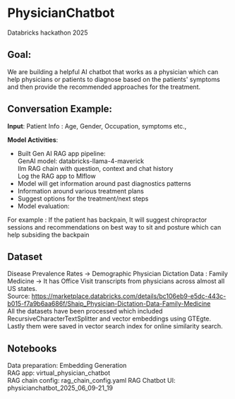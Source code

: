 # PhysicianChatbot
Databricks hackathon 2025

## Goal:
We are building a helpful AI chatbot that works as a physician which can help physicians or patients to diagnose based on the patients' symptoms and then provide the recommended approaches for the treatment.

## Conversation Example:

**Input**:
Patient Info : Age, Gender, Occupation, symptoms etc.,

**Model Activities**:
- Built Gen AI RAG app pipeline: \
    GenAI model: databricks-llama-4-maverick \
    llm RAG chain with question, context and chat history \
    Log the RAG app to Mlflow
- Model will get information around past diagnostics patterns
- Information around various treatment plans
- Suggest options for the treatment/next steps
- Model evaluation: 

For example : If the patient has backpain, It will suggest chiropractor sessions and recommendations on best way to sit and posture which can help subsiding the backpain

## Dataset
Disease Prevalence Rates -> Demographic
Physician Dictation Data : Family Medicine -> It has Office Visit transcripts from physicians across almost all US states. \
Source: https://marketplace.databricks.com/details/bc106eb9-e5dc-443c-b015-f7a9b6aa686f/Shaip_Physician-Dictation-Data-Family-Medicine \
All the datasets have been processed which included RecursiveCharacterTextSplitter and vector embeddings using GTEgte. Lastly them were saved in vector search index for online similarity search.

## Notebooks
Data preparation: Embedding Generation \
RAG app: virtual_physician_chatbot \
RAG chain config: rag_chain_config.yaml
RAG Chatbot UI: physicianchatbot_2025_06_09-21_19
